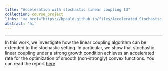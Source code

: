 ```yaml
---
title: "Acceleration with stochastic linear coupling t3"
collection: course_project
links: '<a href="https://bpauld.github.io/files/Accelerated_Stochastic_linear_coupling.pdf">[pdf]</a>'
abstract: 'hi'
---
```


---

In this work, we investigate how the linear coupling algorithm can be extended to the stochastic setting. 
In particular, we show that stochastic linear coupling under a strong growth condition achieves an accelerated rate for the optimization of smooth (non-strongly) convex functions. 
You can read the report [here](https://bpauld.github.io/files/Accelerated_Stochastic_linear_coupling.pdf)

